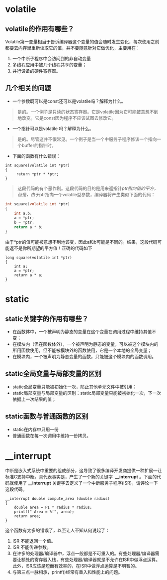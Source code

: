 # volatile
## volatile的作用有哪些？

Volatile第一变量相当于告诉编译器这个变量的值会随时发生变化，每次使用之前都要去内存里重新读取它的值，并不要随意针对它做优化，主要用在：

1. 一个中断子程序中会访问到的非自动变量
2. 多线程应用中被几个线程共享的变量；
3. 并行设备的硬件寄存器。

## 几个相关的问题

- 一个参数既可以是const还可以是volatile吗？解释为什么。
> 是的。一个例子是只读的状态寄存器。它是volatile因为它可能被意想不到地改变。它是const因为程序不应该试图去修改它。

- 一个指针可以是volatile 吗？解释为什么。
> 是的。尽管这并不很常见。一个例子是当一个中服务子程序修该一个指向一个buffer的指针时。

- 下面的函数有什么错误：
```
int square(volatile int *ptr)
{
     return *ptr * *ptr;
}
```
> 这段代码的有个恶作剧。这段代码的目的是用来返指针*ptr指向值的平方，但是，由于*ptr指向一个volatile型参数，编译器将产生类似下面的代码：
```c
int square(volatile int *ptr)
{
    int a,b;
    a = *ptr;
    b = *ptr;
    return a * b;
}
```
由于*ptr的值可能被意想不到地该变，因此a和b可能是不同的。结果，这段代码可能返不是你所期望的平方值！正确的代码如下
```
long square(volatile int *ptr)
{
    int a;
    a = *ptr;
    return a * a;
}
```

# static
## static关键字的作用有哪些？

- 在函数体中，一个被声明为静态的变量在这个变量在调用过程中维持其值不变；
- 在模块内（但在函数体外），一个被声明为静态的变量，可以被这个模块内的所用函数使用，但不能被模块外的函数使用，它是一个本地的全局变量；
- 在模块内，一个被声明为静态变量的函数，只能被这个模块内的函数调用。

## static全局变量与局部变量的区别
- static全局变量只能被初始化一次，防止其他单元文件中被引用；
- static局部变量与局部变量的区别：static局部变量只能被初始化一次，下一次依据上一次结果的值；

## static函数与普通函数的区别

- static在内存中只用一份
- 普通函数在每一次调用中维持一份拷贝。

# __interrupt

中断是嵌入式系统中重要的组成部分，这导致了很多编译开发商提供一种扩展—让标准C支持中断。具代表事实是，产生了一个新的关键字  **__interrupt** 。下面的代码就使用了 **__interrupt** 关键字去定义了一个中断服务子程序(ISR)，请评论一下这段代码。

```
__interrupt double compute_area (double radius)
{
    double area = PI * radius * radius;
    printf(" Area = %f", area);
    return area;
}
```

这个函数有太多的错误了，以至让人不知从何说起了：
1. ISR 不能返回一个值。
2. ISR 不能传递参数。
3. 在许多的处理器/编译器中，浮点一般都是不可重入的。有些处理器/编译器需要让额处的寄存器入栈，有些处理器/编译器就是不允许在ISR中做浮点运算。此外，ISR应该是短而有效率的，在ISR中做浮点运算是不明智的。
4. 与第三点一脉相承，printf()经常有重入和性能上的问题。

